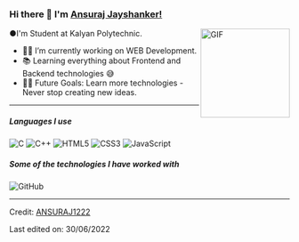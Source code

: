 ### Hi there 👋 I'm [Ansuraj Jayshanker!](https://github.com/ANSURAJ1222/ANSURAJ1222/)

<img align="right" alt="GIF" height="160px" src="https://media.giphy.com/media/Ah3zHH7hvsSB2/giphy.gif" />

  ●I'm Student at Kalyan Polytechnic.

- 👨‍💻 I’m currently working on WEB Development.
- 📚 Learning everything about Frontend and Backend technologies 😅
- 💪🏼 Future Goals: Learn more technologies - Never stop creating new ideas.

---

##### Languages I use

![C](https://img.shields.io/badge/-C-000000?style=flat&logo=c)
![C++](https://img.shields.io/badge/-C++-000000?style=flat&logo=c%2B%2B)
![HTML5](https://img.shields.io/badge/-HTML5-000000?style=flat&logo=html5)
![CSS3](https://img.shields.io/badge/-CSS3-000000?style=flat&logo=CSS3)
![JavaScript](https://img.shields.io/badge/-JavaScript-000000?style=flat&logo=javascript)

##### Some of the technologies I have worked with

![GitHub](https://img.shields.io/badge/-GitHub-222222?style=flat&logo=github&logoColor=181717)
<br/>

---

Credit: [ANSURAJ1222](https://github.com/ANSURAJ1222)

Last edited on: 30/06/2022
